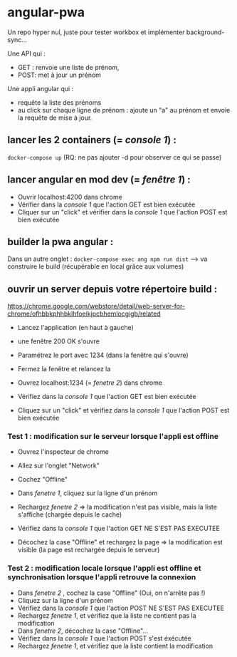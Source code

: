 # angular-pwa

Un repo hyper nul, juste pour tester workbox et implémenter background-sync...

Une API qui :
- GET : renvoie une liste de prénom,
- POST: met à jour un prénom

Une appli angular qui :
- requête la liste des prénoms
- au click sur chaque ligne de prénom : ajoute un "a" au prénom et envoie la requête de mise à jour.

## lancer les 2 containers (= *console 1*) :
`
docker-compose up
`
(RQ: ne pas ajouter -d pour observer ce qui se passe)

## lancer angular en mod dev (= *fenêtre 1*) :
- Ouvrir localhost:4200 dans chrome
- Vérifier dans la *console 1* que l'action GET est bien exécutée
- Cliquer sur un "click" et vérifier dans la *console 1* que l'action POST est bien exécutée

## builder la pwa angular :
Dans un autre onglet :
`
docker-compose exec ang npm run dist
`
--> va construire le build (récupérable en local grâce aux volumes)

## ouvrir un server depuis votre répertoire build :
https://chrome.google.com/webstore/detail/web-server-for-chrome/ofhbbkphhbklhfoeikjpcbhemlocgigb/related

- Lancez l'application (en haut à gauche)
- une fenêtre 200 OK s'ouvre
- Paramétrez le port avec 1234 (dans la fenêtre qui s'ouvre)
- Fermez la fenêtre et relancez la

- Ouvrez localhost:1234 (= *fenetre 2*) dans chrome
- Vérifiez dans la *console 1* que l'action GET est bien exécutée
- Cliquez sur un "click" et vérifiez dans la *console 1* que l'action POST est bien exécutée

### Test 1 : modification sur le serveur lorsque l'appli est offline

- Ouvrez l'inspecteur de chrome
- Allez sur l'onglet "Network"
- Cochez "Offline"

- Dans *fenetre 1*, cliquez sur la ligne d'un prénom
- Rechargez *fenetre 2* => la modification n'est pas visible, mais la liste s'affiche (chargée depuis le cache)
- Vérifiez dans la *console 1* que l'action GET NE S'EST PAS EXECUTEE
- Décochez la case "Offline" et rechargez la page => la modification est visible (la page est rechargée depuis le serveur)

### Test 2 : modification locale lorsque l'appli est offline et synchronisation lorsque l'appli retrouve la connexion
- Dans *fenetre 2* , cochez la case "Offline" (Oui, on n'arrête pas !)
- Cliquez sur la ligne d'un prénom
- Vérifiez dans la *console 1* que l'action POST NE S'EST PAS EXECUTEE
- Rechargez *fenetre 1*, et vérifiez que la liste ne contient pas la modification
- Dans *fenetre 2*, décochez la case "Offline"...
- Vérifiez dans la *console 1* que l'action POST s'est éxécutée
- Rechargez *fenetre 1*, et vérifiez que la liste contient la modification




